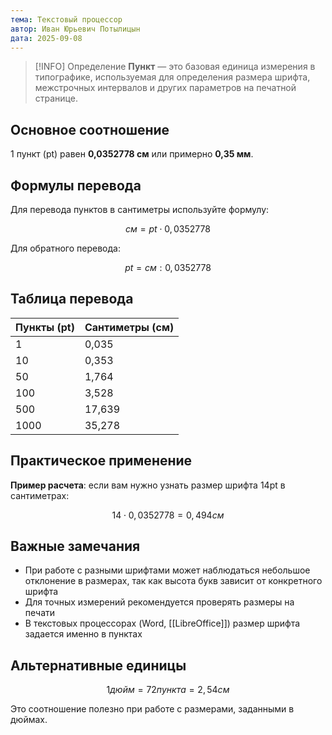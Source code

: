 ```yaml
---
тема: Текстовый процессор
автор: Иван Юрьевич Потылицын
дата: 2025-09-08
---
```


> [!INFO] Определение
> **Пункт** — это базовая единица измерения в типографике, используемая для определения размера шрифта, межстрочных интервалов и других параметров на печатной странице.

## Основное соотношение

1 пункт (pt) равен **0,0352778 см** или примерно **0,35 мм**.

## Формулы перевода

Для перевода пунктов в сантиметры используйте формулу:

$$
см=pt⋅0,0352778
$$

Для обратного перевода:

$$
pt=см:0,0352778
$$
## Таблица перевода

|Пункты (pt)|Сантиметры (см)|
|---|---|
|1|0,035|
|10|0,353|
|50|1,764|
|100|3,528|
|500|17,639|
|1000|35,278|

## Практическое применение

**Пример расчета**: если вам нужно узнать размер шрифта 14pt в сантиметрах:

$$
14⋅0,0352778=0,494 см
$$

## Важные замечания

- При работе с разными шрифтами может наблюдаться небольшое отклонение в размерах, так как высота букв зависит от конкретного шрифта
- Для точных измерений рекомендуется проверять размеры на печати
- В текстовых процессорах (Word, [[LibreOffice]]) размер шрифта задается именно в пунктах

## Альтернативные единицы

$$
1 дюйм = 72 пункта = 2,54 см
$$

Это соотношение полезно при работе с размерами, заданными в дюймах.
